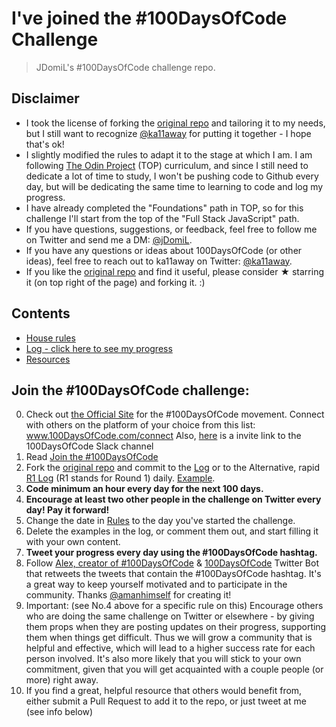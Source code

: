 # I've joined the #100DaysOfCode Challenge

> JDomiL's #100DaysOfCode challenge repo.

## Disclaimer

* I took the license of forking the [original repo](https://github.com/Kallaway/100-days-of-code) and tailoring it to my needs, but I still want to recognize [@ka11away](https://twitter.com/ka11away) for putting it together - I hope that's ok!
* I slightly modified the rules to adapt it to the stage at which I am. I am following [The Odin Project](https://www.theodinproject.com/home) (TOP) curriculum, and since I still need to dedicate a lot of time to study, I won't be pushing code to Github every day, but will be dedicating the same time to learning to code and log my progress.
* I have already completed the "Foundations" path in TOP, so for this challenge I'll start from the top of the "Full Stack JavaScript" path.
* If you have questions, suggestions, or feedback, feel free to follow me on Twitter and send me a DM: [@jDomiL](https://twitter.com/JDomiL).
* If you have any questions or ideas about 100DaysOfCode (or other ideas), feel free to reach out to ka11away on Twitter: [@ka11away](https://twitter.com/ka11away).
* If you like the [original repo](https://github.com/Kallaway/100-days-of-code) and find it useful, please consider &#9733; starring it (on top right of the page) and forking it. :)

## Contents

* [House rules](rules.md)
* [Log - click here to see my progress](log.md)
* [Resources](resources.md)


## Join the #100DaysOfCode challenge:

0.  Check out [the Official Site](http://100daysofcode.com/) for the #100DaysOfCode movement. Connect with others on the platform of your choice from this list: www.100DaysOfCode.com/connect
    Also, [here](https://www.100daysofcode.com/slack) is a invite link to the 100DaysOfCode Slack channel
1.  Read [Join the #100DaysOfCode](https://medium.freecodecamp.com/join-the-100daysofcode-556ddb4579e4)
2.  Fork the [original repo](https://github.com/Kallaway/100-days-of-code) and commit to the [Log](log.md) or to the Alternative, rapid [R1 Log](r1-log.md) (R1 stands for Round 1) daily. [Example](https://github.com/Kallaway/100-days-kallaway-log).
3.  **Code minimum an hour every day for the next 100 days.**
4.  **Encourage at least two other people in the challenge on Twitter every day! Pay it forward!**
5.  Change the date in [Rules](rules.md) to the day you've started the challenge.
6.  Delete the examples in the log, or comment them out, and start filling it with your own content.
7.  **Tweet your progress every day using the #100DaysOfCode hashtag.**
8.  Follow [Alex, creator of #100DaysOfCode](https://twitter.com/ka11away) & [100DaysOfCode](https://twitter.com/_100DaysOfCode) Twitter Bot that retweets the tweets that contain the #100DaysOfCode hashtag. It's a great way to keep yourself motivated and to participate in the community. Thanks [@amanhimself](https://twitter.com/amanhimself) for creating it!
9.  Important: (see No.4 above for a specific rule on this) Encourage others who are doing the same challenge on Twitter or elsewhere - by giving them props when they are posting updates on their progress, supporting them when things get difficult. Thus we will grow a community that is helpful and effective, which will lead to a higher success rate for each person involved. It's also more likely that you will stick to your own commitment, given that you will get acquainted with a couple people (or more) right away.
10.  If you find a great, helpful resource that others would benefit from, either submit a Pull Request to add it to the repo, or just tweet at me (see info below)
